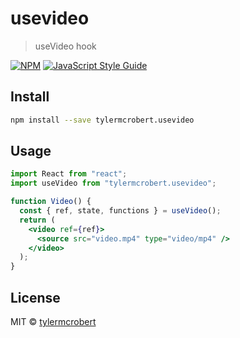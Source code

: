 # usevideo

> useVideo hook

[![NPM](https://img.shields.io/npm/v/tylermcrobert.usevideo.svg)](https://www.npmjs.com/package/tylermcrobert.usevideo) [![JavaScript Style Guide](https://img.shields.io/badge/code_style-standard-brightgreen.svg)](https://standardjs.com)

## Install

```bash
npm install --save tylermcrobert.usevideo
```

## Usage

```jsx
import React from "react";
import useVideo from "tylermcrobert.usevideo";

function Video() {
  const { ref, state, functions } = useVideo();
  return (
    <video ref={ref}>
      <source src="video.mp4" type="video/mp4" />
    </video>
  );
}
```

## License

MIT © [tylermcrobert](https://github.com/tylermcrobert)
